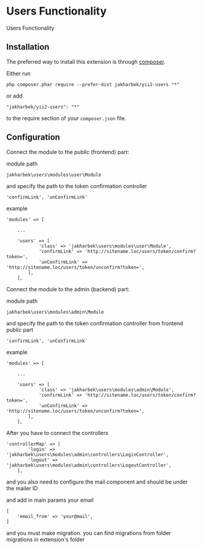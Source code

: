 Users Functionality
===================
Users Functionality

Installation
------------

The preferred way to install this extension is through [composer](http://getcomposer.org/download/).

Either run

```
php composer.phar require --prefer-dist jakharbek/yii2-users "*"
```

or add

```
"jakharbek/yii2-users": "*"
```

to the require section of your `composer.json` file.


Configuration
------------

Connect the module to the public (frontend) part:

module path
```
jakharbek\users\modules\user\Module
```

and specify the path to the token confirmation controller
```
'confirmLink', 'unConfirmLink'
```

example

```
'modules' => [
      	
	...
        
	'users' => [
            'class' => 'jakharbek\users\modules\user\Module',
            'confirmLink' => 'http://sitename.loc/users/token/confirm?token=',
            'unConfirmLink' => 'http://sitename.loc/users/token/unconfirm?token=',
        ],
    ],
```




Connect the module to the admin (backend) part:

module path
```
jakharbek\users\modules\admin\Module
```

and specify the path to the token confirmation controller from frontend public part
```
'confirmLink', 'unConfirmLink'
```

example

```
'modules' => [
      	
	...
        
	'users' => [
            'class' => 'jakharbek\users\modules\admin\Module',
            'confirmLink' => 'http://sitename.loc/users/token/confirm?token=',
            'unConfirmLink' => 'http://sitename.loc/users/token/unconfirm?token=',
        ],
    ],
```

After you have to connect the controllers

```
'controllerMap' => [
        'login' => 'jakharbek\users\modules\admin\controllers\LoginController',
        'logout' => 'jakharbek\users\modules\admin\controllers\LogoutController',
    ],
```

and you also need to configure the mail component and should be under the mailer ID

and add in main params your email
```
[
    'email_from' => 'your@mail',
]
```

and you must make migration.
you can find migrations from folder migrations in extension's folder


